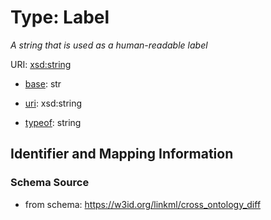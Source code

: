 # Type: Label


_A string that is used as a human-readable label_


URI: [xsd:string](http://www.w3.org/2001/XMLSchema#string)

* [base](https://w3id.org/linkml/base): str

* [uri](https://w3id.org/linkml/uri): xsd:string


* [typeof](https://w3id.org/linkml/typeof): string




## Identifier and Mapping Information







### Schema Source


* from schema: https://w3id.org/linkml/cross_ontology_diff



